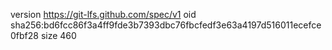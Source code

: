 version https://git-lfs.github.com/spec/v1
oid sha256:bd6fcc86f3a4ff9fde3b7393dbc76fbcfedf3e63a4197d516011ecefce0fbf28
size 460
